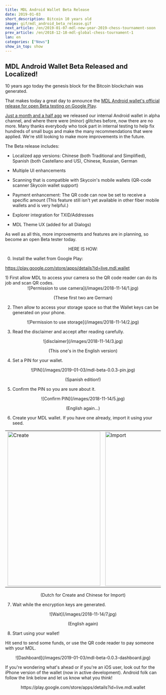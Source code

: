 ```yaml
---
title: MDL Android Wallet Beta Release
date: 2019-01-03
short_description: Bitcoin 10 years old
image: gif/mdl_android_beta_release.gif
next_article: /en/2019-01-07-mdl-new-year-2019-chess-tournament-soon
prev_article: /en/2018-12-18-mdl-global-chess-tournament-1
lan: en
categories: ["News"]
show_in_top: show
---
```


## MDL Android Wallet Beta Released and Localized!

10 years ago today the genesis block for the Bitcoin blockchain was generated.

That makes today a great day to announce the [MDL Android wallet's official
release for open Beta testing on Google Play](https://play.google.com/store/apps/details?id=live.mdl.wallet).

[Just a month and a half ago](http://localhost:1313/en/2018-11-14-mdl-talent-hub-android-wallet-store/) we released our internal Android wallet in alpha channel,
and where there were (minor) glitches before, now there are no more.
Many thanks everybody who took part in internal testing to help fix hundreds of small
bugs and make the many recommendations that were applied. We're still looking to make more
improvements in the future.

The Beta release includes:

* Localized app versions: Chinese (both Traditional and Simplified), Spanish (both Castellano and US),
Chinese, Russian, German

* Multiple UI enhancements

* Scanning that is compatible with Skycoin's mobile wallets
(QR-code scanner Skycoin wallet support)

* Payment enhancement: The QR code can now be set to receive a specific amount
(This feature still isn't yet available in other fiber mobile wallets and is very helpful.)

* Explorer integration for TXID/Addresses

* MDL Theme UX (added for all Dialogs)

As well as all this, more improvements and features are in planning, so become an open Beta tester today.

<center>
HERE IS HOW:
</center>

0) Install the wallet from Google Play:

https://play.google.com/store/apps/details?id=live.mdl.wallet

</center>
1) First allow MDL to access your camera so the QR code reader can do its job and scan QR codes.

<center>
![Permission to use camera](/images/2018-11-14/1.jpg)

(These first two are German)
</center>

2) Then allow to access your storage space so that the Wallet keys can be generated on your phone.


<center>
![Permission to use storage](/images/2018-11-14/2.jpg)
</center>

3) Read the disclaimer and accept after reading carefully.

<center>
![disclaimer](/images/2018-11-14/3.jpg)

(This one's in the English version)
</center>

4) Set a PIN for your wallet.

<center>
![PIN](/images/2019-01-03/mdl-beta-0.0.3-pin.jpg)

(Spanish edition!)
</center>

5) Confirm the PIN so you are sure about it.

<center>
![Confirm PIN](/images/2018-11-14/5.jpg)

(English again...)
</center>

6) Create your MDL wallet. If you have one already, import it using your seed.

<center>
<table>
<tr>
<td> <img src="/images/2019-01-03/mdl-beta-0.0.3-create.jpg" alt="Create" style="width: 300px; height:500px;"/> </td>
<td> <img src="/images/2019-01-03/mdl-beta-0.0.3-import.jpg" alt="Import" style="width: 300px; height:500px;"/> </td>
</tr>
</table>

(Dutch for Create and Chinese for Import)

</center>

7) Wait while the encryption keys are generated.

<center>
![Wait](/images/2018-11-14/7.jpg)

(English again)
</center>

8) Start using your wallet!

Hit send to send some funds, or use the QR code reader to pay someone with your MDL.

<center>
![Dashboard](/images/2019-01-03/mdl-beta-0.0.3-dashboard.jpg)
</center>

If you're wondering what's ahead or if you're an iOS user, look out for the iPhone
version of the wallet (now in active development). Android folk can follow the link
below and let us know what you think!

<center>
https://play.google.com/store/apps/details?id=live.mdl.wallet

</center>
